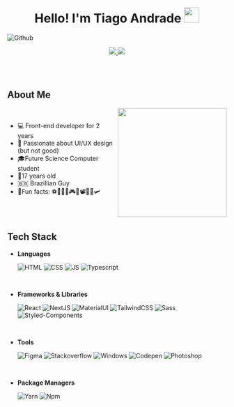 <h1 align="center"><b>Hello! I'm Tiago Andrade </b><img src="https://media.giphy.com/media/hvRJCLFzcasrR4ia7z/giphy.gif" width="35"></h1>

![Github](https://img.shields.io/github/followers/tiagobbandrade?label=Follow&style=social)
<div align="center">
  <a href="mailto:tiagobbandrade2704@gmail.com" target="_blank">
    <img src="https://img.shields.io/badge/Gmail-D14836?style=for-the-badge&logo=gmail&logoColor=white">
  </a>
  <a href="https://www.linkedin.com/in/tiagobba" target="_blank">
   <img src="https://img.shields.io/badge/LinkedIn-0077B5?style=for-the-badge&logo=linkedin&logoColor=white">
  </a>
</div>

<br><br>

## About Me

<picture><img src="https://media.tenor.com/q9s_XmoedE8AAAAj/piske-usagi.gif" width=250px align="right"></picture> 

<br>

- 💻 Front-end developer for 2 years
- 🎨 Passionate about UI/UX design (but not good)
- 🎓Future Science Computer student
- 👦17 years old
- 🇧🇷 Brazillian Guy
- 🎉Fun facts: ⚽🏐🏓🥋🎮🎵📽️🍕🍔🛩️

<br><br>

## Tech Stack
<p align="center">
 
- **Languages**
 
  ![HTML](https://img.shields.io/badge/HTML5-E34F26?style=for-the-badge&logo=html5&logoColor=white)
  ![CSS](https://img.shields.io/badge/CSS3-1572B6?style=for-the-badge&logo=css3&logoColor=white)
  ![JS](https://img.shields.io/badge/JavaScript-323330?style=for-the-badge&logo=javascript&logoColor=F7DF1E)
  ![Typescript](https://img.shields.io/badge/TypeScript-007ACC?style=for-the-badge&logo=typescript&logoColor=white)
 
 <br>
 
- **Frameworks & Libraries**
 
  ![React](https://img.shields.io/badge/React-20232A?style=for-the-badge&logo=react&logoColor=61DAFB)
  ![NextJS](https://img.shields.io/badge/next.js-000000?style=for-the-badge&logo=nextdotjs&logoColor=white)
  ![MaterialUI](https://img.shields.io/badge/Material%20UI-007FFF?style=for-the-badge&logo=mui&logoColor=white)
  ![TailwindCSS](https://img.shields.io/badge/Tailwind_CSS-38B2AC?style=for-the-badge&logo=tailwind-css&logoColor=white)
  ![Sass](https://img.shields.io/badge/Sass-CC6699?style=for-the-badge&logo=sass&logoColor=white)
  ![Styled-Components](https://img.shields.io/badge/styled--components-DB7093?style=for-the-badge&logo=styled-components&logoColor=white)

<br>

- **Tools**
 
  ![Figma](https://img.shields.io/badge/Figma-F24E1E?style=for-the-badge&logo=figma&logoColor=white)
  ![Stackoverflow](https://img.shields.io/badge/Stack_Overflow-FE7A16?style=for-the-badge&logo=stack-overflow&logoColor=white)
  ![Windows](https://img.shields.io/badge/Windows-0078D6?style=for-the-badge&logo=windows&logoColor=white)
  ![Codepen](https://img.shields.io/badge/Codepen-000000?style=for-the-badge&logo=codepen&logoColor=white)
  ![Photoshop](https://img.shields.io/badge/Adobe%20Photoshop-31A8FF?style=for-the-badge&logo=Adobe%20Photoshop&logoColor=black)
 
<br>
 
- **Package Managers**
 
  ![Yarn](https://img.shields.io/badge/Yarn-2C8EBB?style=for-the-badge&logo=yarn&logoColor=white)
  ![Npm](https://img.shields.io/badge/npm-CB3837?style=for-the-badge&logo=npm&logoColor=white)
</p>
